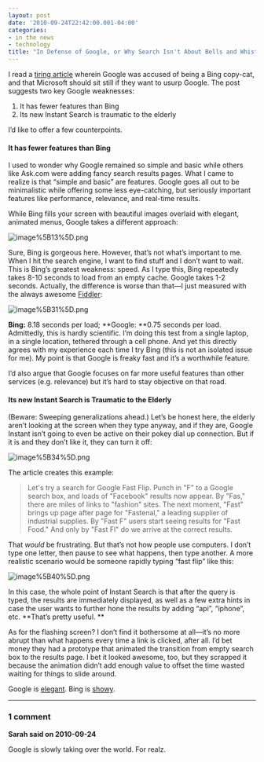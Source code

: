 ```yaml
---
layout: post
date: '2010-09-24T22:42:00.001-04:00'
categories:
- in the news
- technology
title: "In Defense of Google, or Why Search Isn't About Bells and Whistles"
---
```



I read a [tiring article](http://www.fastcompany.com/1687702/how-microsoft-bing-should-respond-to-google-instant-search) wherein Google was accused of being a Bing copy-cat, and that Microsoft should sit still if they want to usurp Google. The post suggests two key Google weaknesses:  <ol>   <li>It has fewer features than Bing </li>    <li>Its new Instant Search is traumatic to the elderly </li> </ol>

I’d like to offer a few counterpoints.  <h4>It has fewer features than Bing</h4>

I used to wonder why Google remained so simple and basic while others like Ask.com were adding fancy search results pages. What I came to realize is that “simple and basic” are features. Google goes all out to be minimalistic while offering some less eye-catching, but seriously important features like performance, relevance, and real-time results.

While Bing fills your screen with beautiful images overlaid with elegant, animated menus, Google takes a different approach:  

![image%5B13%5D.png](/assets/2010/image%5B13%5D.png)

Sure, Bing is gorgeous here. However, that’s not what’s important to me. When I hit the search engine, I want to find stuff and I don’t want to wait. This is Bing’s greatest weakness: speed. As I type this, Bing repeatedly takes 8-10 seconds to load from an empty cache. Google takes 1-2 seconds. Actually, the difference is worse than that—I just measured with the always awesome [Fiddler](http://www.fiddler2.com/fiddler2/):  

![image%5B31%5D.png](/assets/2010/image%5B31%5D.png)

**Bing:** 8.18 seconds per load; **Google: **0.75 seconds per load. Admittedly, this is hardly scientific. I’m doing this test from a single laptop, in a single location, tethered through a cell phone. And yet this directly agrees with my experience each time I try Bing (this is not an isolated issue for me). My point is that Google is freaky fast and it’s a worthwhile feature.

I’d also argue that Google focuses on far more useful features than other services (e.g. relevance) but it’s hard to stay objective on that road.  <h4>Its new Instant Search is Traumatic to the Elderly </h4>

(Beware: Sweeping generalizations ahead.) Let’s be honest here, the elderly aren’t looking at the screen when they type anyway, and if they are, Google Instant isn’t going to even be active on their pokey dial up connection. But if it is and they don’t like it, they can turn it off:

![image%5B34%5D.png](/assets/2010/image%5B34%5D.png)

The article creates this example:
<blockquote> 

Let's try a search for Google Fast Flip. Punch in "F" to a Google search box, and loads of "Facebook" results now appear. By "Fas," there are miles of links to "fashion" sites. The next moment, "Fast" brings up page after page for "Fastenal," a leading supplier of industrial supplies. By "Fast F" users start seeing results for "Fast Food." And only by "Fast Fl" do we arrive at the correct results.
</blockquote>

That *would* be frustrating. But that’s not how people use computers. I don’t type one letter, then pause to see what happens, then type another. A more realistic scenario would be someone rapidly typing “fast flip” like this:

![image%5B40%5D.png](/assets/2010/image%5B40%5D.png)

In this case, the whole point of Instant Search is that after the query is typed, the results are immediately displayed, as well as a few extra hints in case the user wants to further hone the results by adding “api”, “iphone”, etc. **That’s pretty useful. **

As for the flashing screen? I don’t find it bothersome at all—it’s no more abrupt than what happens every time a link is clicked, after all. I’d bet money they had a prototype that animated the transition from empty search box to the results page. I bet it looked awesome, too, but they scrapped it because the animation didn’t add enough value to offset the time wasted waiting for things to slide around.

Google is [elegant](http://en.wikipedia.org/wiki/Elegance). Bing is [showy](http://en.wiktionary.org/wiki/showy).

---

### 1 comment

**Sarah said on 2010-09-24**

Google is slowly taking over the world.  For realz.

